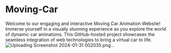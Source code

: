 # Moving-Car
 Welcome to our engaging and interactive Moving Car Animation Website! Immerse yourself in a visually stunning experience as you explore the world of dynamic car animations. This GitHub-hosted project showcases the seamless integration of web technologies to bring a virtual car to life.
![Uploading Screenshot 2024-01-31 002035.png…]()
